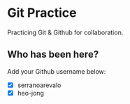 # Git Practice

Practicing Git &amp; Github for collaboration.

## Who has been here?

Add your Github username below:

- [x] serranoarevalo
- [x] heo-jong
